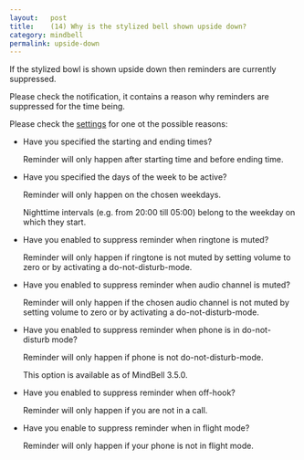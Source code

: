 ```yaml
---
layout:   post
title:    (14) Why is the stylized bell shown upside down?
category: mindbell
permalink: upside-down
---
```


If the stylized bowl is shown upside down then reminders are currently suppressed.

Please check the notification, it contains a reason why reminders are suppressed for the time being.

Please check the [settings](/mindbell-intro#settings) for one ot the possible reasons:

* Have you specified the starting and ending times?

  Reminder will only happen after starting time and before ending time.

* Have you specified the days of the week to be active?

  Reminder will only happen on the chosen weekdays.

  Nighttime intervals (e.g. from 20:00 till 05:00) belong to the weekday on which they start.

* Have you enabled to suppress reminder when ringtone is muted?

  Reminder will only happen if ringtone is not muted by setting volume to zero or by activating a do-not-disturb-mode.

* Have you enabled to suppress reminder when audio channel is muted?

  Reminder will only happen if the chosen audio channel is not muted by setting volume to zero or by activating a do-not-disturb-mode.

* Have you enabled to suppress reminder when phone is in do-not-disturb mode?

  Reminder will only happen if phone is not do-not-disturb-mode.

  This option is available as of MindBell 3.5.0.

* Have you enabled to suppress reminder when off-hook?

  Reminder will only happen if you are not in a call.

* Have you enable to suppress reminder when in flight mode?

  Reminder will only happen if your phone is not in flight mode.